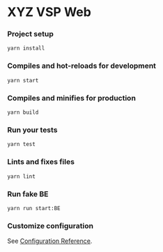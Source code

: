 # XYZ VSP Web

### Project setup

```
yarn install
```

### Compiles and hot-reloads for development

```
yarn start
```

### Compiles and minifies for production

```
yarn build
```

### Run your tests

```
yarn test
```

### Lints and fixes files

```
yarn lint
```

### Run fake BE

```
yarn run start:BE
```

### Customize configuration

See [Configuration Reference](https://cli.vuejs.org/config/).
